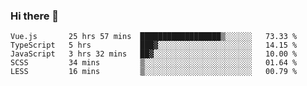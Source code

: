 ### Hi there 👋

<!--
**xin-code/Xin-code** is a ✨ _special_ ✨ repository because its `README.md` (this file) appears on your GitHub profile.

Here are some ideas to get you started:
<!--START_SECTION:waka-->
```text
Vue.js       25 hrs 57 mins  ██████████████████▒░░░░░░   73.33 % 
TypeScript   5 hrs           ███▓░░░░░░░░░░░░░░░░░░░░░   14.15 % 
JavaScript   3 hrs 32 mins   ██▓░░░░░░░░░░░░░░░░░░░░░░   10.00 % 
SCSS         34 mins         ▒░░░░░░░░░░░░░░░░░░░░░░░░   01.64 % 
LESS         16 mins         ▒░░░░░░░░░░░░░░░░░░░░░░░░   00.79 % 
```
<!--END_SECTION:waka-->
